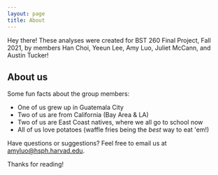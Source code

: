 ```yaml
---
layout: page
title: About
---
```


<p class="message">
  Hey there! These analyses were created for BST 260 Final Project, Fall 2021, by members Han Choi, Yeeun Lee, Amy Luo, Juliet McCann, and Austin Tucker! 
</p>

## About us 

Some fun facts about the group members:

* One of us grew up in Guatemala City  
* Two of us are from California (Bay Area & LA)
* Two of us are East Coast natives, where we all go to school now
* All of us love potatoes (waffle fries being the *best* way to eat 'em!)

Have questions or suggestions? Feel free to email us at [amyluo@hsph.harvad.edu](amyluo@hsph.harvard.edu).

Thanks for reading!
